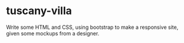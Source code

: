 # tuscany-villa
Write some HTML and CSS, using bootstrap to make a responsive site, given some mockups from a designer.
